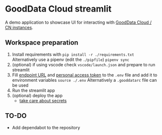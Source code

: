 # GoodData Cloud streamlit

A demo application to showcase UI for interacting with [GoodData Cloud / CN instances](https://www.gooddata.com/developers/cloud-native/doc/cloud/deploy-and-install/).

## Workspace preparation

1. Install requirements with `pip install -r ./requirements.txt`
   Alternatively use a pipenv (edit the `./pipfile`) `pipenv sync`
2. (optional) if using vscode check `vscode/launch.json` and prepare to run streamlit
3. Fill [endpoint URL](https://www.gooddata.com/developers/cloud-native/doc/cloud/getting-started/get-gooddata/) and [personal access token](https://www.gooddata.com/developers/cloud-native/doc/cloud/getting-started/create-api-token/) to the `.env` file and add it to environment variables `source ./.env`
   Alternatively a `.gooddatarc` file can be used
4. Run the streamlit app
5. (optional) deploy the app
   - [take care about secrets](https://docs.streamlit.io/streamlit-community-cloud/get-started/deploy-an-app/connect-to-data-sources/secrets-management)

## TO-DO

- Add dependabot to the repository
